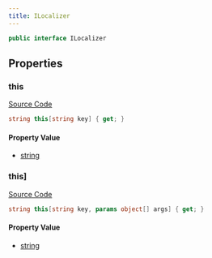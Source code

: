 ```yaml
---
title: ILocalizer
---
```


```csharp
public interface ILocalizer
```

## Properties

### this

[Source Code](https://github.com/swiftly-solution/swiftlys2/blob/beta/managed/src/SwiftlyS2.Shared/Modules/Translations/ILocalizer.cs#L14)

```csharp
string this[string key] { get; }
```

#### Property Value

- [string](https://learn.microsoft.com/dotnet/api/system.string)

### this]

[Source Code](https://github.com/swiftly-solution/swiftlys2/blob/beta/managed/src/SwiftlyS2.Shared/Modules/Translations/ILocalizer.cs#L22)

```csharp
string this[string key, params object[] args] { get; }
```

#### Property Value

- [string](https://learn.microsoft.com/dotnet/api/system.string)

